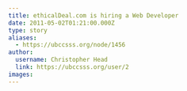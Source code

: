 ```yaml
---
title: ethicalDeal.com is hiring a Web Developer 
date: 2011-05-02T01:21:00.000Z
type: story
aliases:
  - https://ubccsss.org/node/1456
author:
  username: Christopher Head
  link: https://ubccsss.org/user/2
images:
---
```


